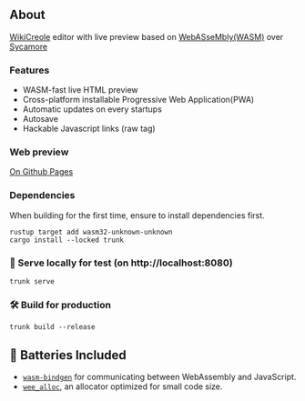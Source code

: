 ## About

[WikiCreole](http://wikicreole.org) editor with live preview based on [WebASseMbly(WASM)](https://webassembly.org) over [Sycamore](https://sycamore-rs.netlify.app)

### Features

- WASM-fast live HTML preview
- Cross-platform installable Progressive Web Application(PWA)
 - Automatic updates on every startups
- Autosave
- Hackable Javascript links (raw <a> tag)

### Web preview

[On Github Pages](https://chidea.github.io)

### Dependencies

When building for the first time, ensure to install dependencies first.

```
rustup target add wasm32-unknown-unknown
cargo install --locked trunk
```

### 🔬 Serve locally for test (on http://localhost:8080)

```
trunk serve
```

### 🛠️ Build for production

```
trunk build --release
```


## 🔋 Batteries Included

* [`wasm-bindgen`](https://github.com/rustwasm/wasm-bindgen) for communicating
  between WebAssembly and JavaScript.
* [`wee_alloc`](https://github.com/rustwasm/wee_alloc), an allocator optimized
  for small code size.